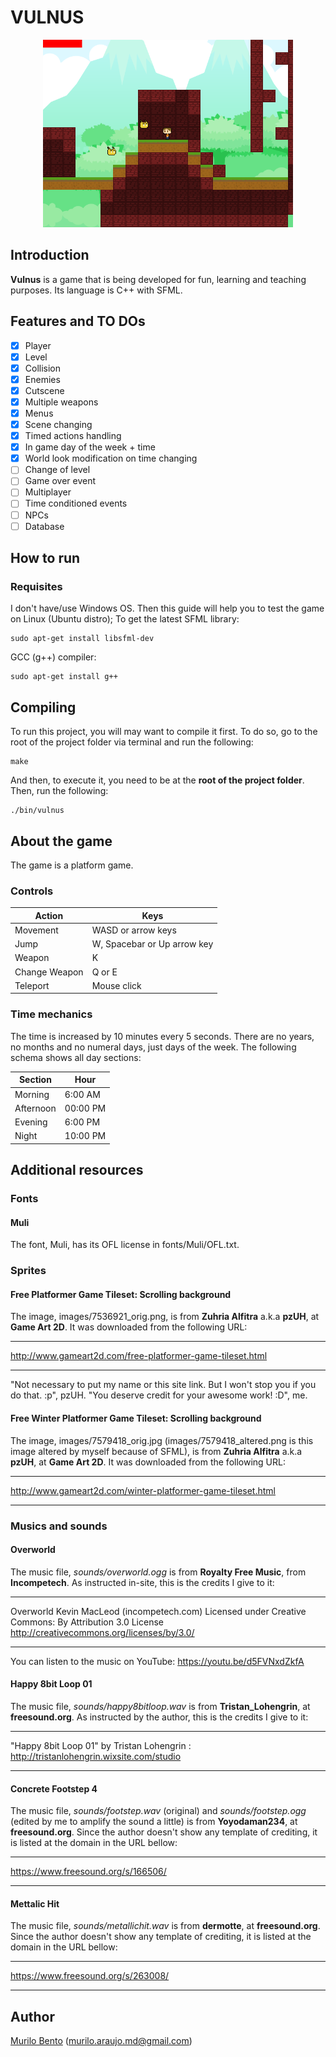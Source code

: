 # VULNUS

<p align="center"><img src ="./images/gamescreenshot.png" width=400></p>

## Introduction

**Vulnus** is a game that is being developed for fun, learning and teaching purposes. Its language is C++ with SFML.

## Features and TO DOs

- [x] Player
- [x] Level
- [x] Collision
- [x] Enemies
- [x] Cutscene
- [x] Multiple weapons
- [x] Menus
- [x] Scene changing
- [x] Timed actions handling
- [x] In game day of the week + time
- [x] World look modification on time changing
- [ ] Change of level
- [ ] Game over event
- [ ] Multiplayer
- [ ] Time conditioned events
- [ ] NPCs
- [ ] Database

## How to run

### Requisites
I don't have/use Windows OS. Then this guide will help you to test the game on Linux (Ubuntu distro);
To get the latest SFML library:
```
sudo apt-get install libsfml-dev
```

GCC (g++) compiler:
```
sudo apt-get install g++
```

## Compiling
To run this project, you will may want to compile it first. To do so, go to the root of the project folder via terminal and run the following:
```
make
```

And then, to execute it, you need to be at the **root of the project folder**. Then, run the following:
```
./bin/vulnus
```

## About the game

The game is a platform game.

### Controls

| Action | Keys
-------- | ---
| Movement | WASD or arrow keys
| Jump | W, Spacebar or Up arrow key
| Weapon | K
| Change Weapon | Q or E
| Teleport | Mouse click

### Time mechanics

The time is increased by 10 minutes every 5 seconds. There are no years, no months and no numeral days, just days of the week. The following schema shows all day sections:

| Section | Hour
------ | -------
| Morning | 6:00 AM
| Afternoon | 00:00 PM
| Evening | 6:00 PM
| Night | 10:00 PM

## Additional resources

### Fonts

#### Muli

The font, Muli, has its OFL license in fonts/Muli/OFL.txt.

### Sprites

#### Free Platformer Game Tileset: Scrolling background

The image, images/7536921_orig.png, is from **Zuhria Alfitra** a.k.a **pzUH**, at **Game Art 2D**. It was downloaded from the following URL:
- - -
http://www.gameart2d.com/free-platformer-game-tileset.html
- - -
"Not necessary to put my name or this site link. But I won't stop you if you do that. :p", pzUH. "You deserve credit for your awesome work! :D", me.

#### Free Winter Platformer Game Tileset: Scrolling background

The image, images/7579418\_orig.jpg (images/7579418\_altered.png is this image altered by myself because of SFML), is from **Zuhria Alfitra** a.k.a **pzUH**, at **Game Art 2D**. It was downloaded from the following URL:
- - -
http://www.gameart2d.com/winter-platformer-game-tileset.html
- - -

### Musics and sounds

#### Overworld

The music file, *sounds/overworld.ogg* is from **Royalty Free Music**, from **Incompetech**. As instructed in-site, this is the credits I give to it:
- - -
Overworld Kevin MacLeod (incompetech.com)
Licensed under Creative Commons: By Attribution 3.0 License
http://creativecommons.org/licenses/by/3.0/
- - -
You can listen to the music on YouTube: https://youtu.be/d5FVNxdZkfA

#### Happy 8bit Loop 01

The music file, *sounds/happy8bitloop.wav* is from **Tristan_Lohengrin**, at **freesound.org**. As instructed by the author, this is the credits I give to it:
- - -
"Happy 8bit Loop 01" by Tristan Lohengrin : http://tristanlohengrin.wixsite.com/studio
- - -

#### Concrete Footstep 4

The music file, *sounds/footstep.wav* (original) and *sounds/footstep.ogg* (edited by me to amplify the sound a little) is from **Yoyodaman234**, at **freesound.org**. Since the author doesn't show any template of crediting, it is listed at the domain in the URL bellow:
- - -
https://www.freesound.org/s/166506/
- - -

#### Mettalic Hit

The music file, *sounds/metallichit.wav* is from **dermotte**, at **freesound.org**. Since the author doesn't show any template of crediting, it is listed at the domain in the URL bellow:
- - -
https://www.freesound.org/s/263008/
- - -

## Author

[Murilo Bento](https://github.com/murilobnt) (murilo.araujo.md@gmail.com)